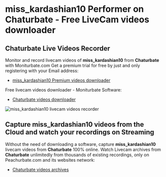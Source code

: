 # miss_kardashian10 Performer on Chaturbate - Free LiveCam videos downloader

## Chaturbate Live Videos Recorder

Monitor and record livecam videos of **miss_kardashian10** from **Chaturbate** with Moniturbate.com
Get a premium trial for free by just and only registering with your Email address:
* [miss_kardashian10 Premium videos downloader](https://moniturbate.com/request-demo-licence-key.html)

Free livecam videos downloader - Moniturbate Software:
* [Chaturbate videos downloader](https://moniturbate.com/moniturbate-download-software.html)

![miss_kardashian10 livecam videos recorder](https://peachurnet.com/templates/moniturbate-software.png)


## Capture miss_kardashian10 videos from the Cloud and watch your recordings on Streaming

Without the need of downloading a software, capture **miss_kardashian10** livecam videos from **Chaturbate** 100% online.
Watch Livecam archives from **Chaturbate** unlimitedly from thousands of existing recordings, only on Peachurbate.com and its websites network:
* [Chaturbate videos archives](https://peachurnet.com/)
